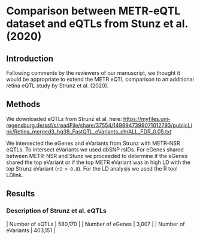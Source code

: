 # Comparison between METR-eQTL dataset and eQTLs from Stunz et al. (2020)

## Introduction

Following comments by the reviewers of our manuscript, we thought it would be appropriate to extend the METR eQTL comparison to an additional retina eQTL study by Strunz et al. (2020).

## Methods

We downloaded eQTLs from Strunz et al. here: https://myfiles.uni-regensburg.de/ssf/s/readFile/share/37554/1498947399071012793/publicLink/Retina_merged3_hg38_FastQTL_eVariants_chrALL_FDR_0.05.txt 

We intersected the eGenes and eVariants from Strunz with METR-NSR eQTLs. To intersect eVariants we used dbSNP rsIDs.
For eGenes shared between METR-NSR and Stunz we proceeded to determine if the eGenes shared the top eVariant or if the top METR eVariant was in high LD with the top Strunz eVariant (`r2 > 0.8`). 
For the LD analysis we used the R tool LDlink.

## Results

### Description of Strunz et al. eQTLs

| Number of eQTLs | 580,170 | 
| Number of eGenes | 3,007 |
| Number of eVariants | 403,151 |

